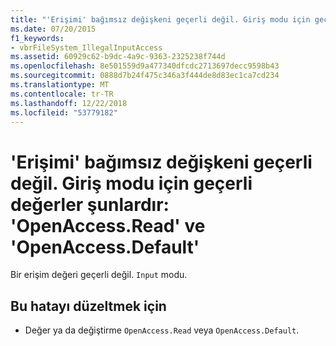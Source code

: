 ```yaml
---
title: "'Erişimi' bağımsız değişkeni geçerli değil. Giriş modu için geçerli değerler şunlardır: 'OpenAccess.Read' ve 'OpenAccess.Default'"
ms.date: 07/20/2015
f1_keywords:
- vbrFileSystem_IllegalInputAccess
ms.assetid: 60929c62-b9dc-4a9c-9363-2325238f744d
ms.openlocfilehash: 8e501559d9a477340dfcdc2713697decc9598b43
ms.sourcegitcommit: 0888d7b24f475c346a3f444de8d83ec1ca7cd234
ms.translationtype: MT
ms.contentlocale: tr-TR
ms.lasthandoff: 12/22/2018
ms.locfileid: "53779182"
---
```

# <a name="argument-access-is-not-valid-valid-values-for-input-mode-are-openaccessread-and-openaccessdefault"></a>'Erişimi' bağımsız değişkeni geçerli değil. Giriş modu için geçerli değerler şunlardır: 'OpenAccess.Read' ve 'OpenAccess.Default'
Bir erişim değeri geçerli değil. `Input` modu.  
  
## <a name="to-correct-this-error"></a>Bu hatayı düzeltmek için  
  
-   Değer ya da değiştirme `OpenAccess.Read` veya `OpenAccess.Default`.